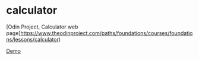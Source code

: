 # calculator

[Odin Project, Calculator web page]https://www.theodinproject.com/paths/foundations/courses/foundations/lessons/calculator)

[Demo](https://berkaykarlik.github.io/calculator/)
